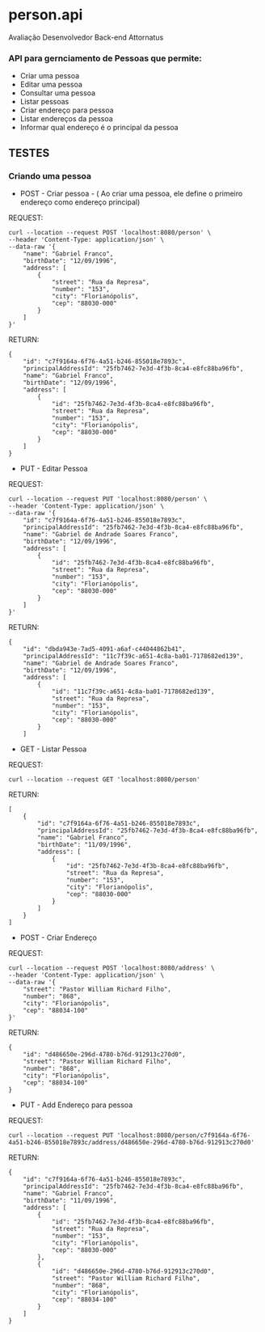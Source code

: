 # person.api
Avaliação Desenvolvedor Back-end Attornatus

### API para gernciamento de Pessoas que permite: 

* Criar uma pessoa
* Editar uma pessoa
* Consultar uma pessoa
* Listar pessoas
* Criar endereço para pessoa
* Listar endereços da pessoa
* Informar qual endereço é o principal da pessoa

## TESTES
### Criando uma pessoa

* POST - Criar pessoa -  ( Ao criar uma pessoa, ele define o primeiro endereço como endereço principal)

REQUEST:
```
curl --location --request POST 'localhost:8080/person' \
--header 'Content-Type: application/json' \
--data-raw '{
    "name": "Gabriel Franco",
    "birthDate": "12/09/1996",
    "address": [
        {
            "street": "Rua da Represa",
            "number": "153",
            "city": "Florianópolis",
            "cep": "88030-000"
        }
    ]
}'
```
RETURN: 
```
{
    "id": "c7f9164a-6f76-4a51-b246-855018e7893c",
    "principalAddressId": "25fb7462-7e3d-4f3b-8ca4-e8fc88ba96fb",
    "name": "Gabriel Franco",
    "birthDate": "12/09/1996",
    "address": [
        {
            "id": "25fb7462-7e3d-4f3b-8ca4-e8fc88ba96fb",
            "street": "Rua da Represa",
            "number": "153",
            "city": "Florianópolis",
            "cep": "88030-000"
        }
    ]
}
```
* PUT - Editar Pessoa

REQUEST:
```
curl --location --request PUT 'localhost:8080/person' \
--header 'Content-Type: application/json' \
--data-raw '{
    "id": "c7f9164a-6f76-4a51-b246-855018e7893c",
    "principalAddressId": "25fb7462-7e3d-4f3b-8ca4-e8fc88ba96fb",
    "name": "Gabriel de Andrade Soares Franco",
    "birthDate": "12/09/1996",
    "address": [
        {
            "id": "25fb7462-7e3d-4f3b-8ca4-e8fc88ba96fb",
            "street": "Rua da Represa",
            "number": "153",
            "city": "Florianópolis",
            "cep": "88030-000"
        }
    ]
}'
```


RETURN: 
```
{
    "id": "dbda943e-7ad5-4091-a6af-c44044862b41",
    "principalAddressId": "11c7f39c-a651-4c8a-ba01-7178682ed139",
    "name": "Gabriel de Andrade Soares Franco",
    "birthDate": "12/09/1996",
    "address": [
        {
            "id": "11c7f39c-a651-4c8a-ba01-7178682ed139",
            "street": "Rua da Represa",
            "number": "153",
            "city": "Florianópolis",
            "cep": "88030-000"
        }
    ]
```

* GET - Listar Pessoa

REQUEST:
```
curl --location --request GET 'localhost:8080/person'
```

RETURN: 
```
[
    {
        "id": "c7f9164a-6f76-4a51-b246-855018e7893c",
        "principalAddressId": "25fb7462-7e3d-4f3b-8ca4-e8fc88ba96fb",
        "name": "Gabriel Franco",
        "birthDate": "11/09/1996",
        "address": [
            {
                "id": "25fb7462-7e3d-4f3b-8ca4-e8fc88ba96fb",
                "street": "Rua da Represa",
                "number": "153",
                "city": "Florianópolis",
                "cep": "88030-000"
            }
        ]
    }
]
```
* POST - Criar Endereço

REQUEST:
```
curl --location --request POST 'localhost:8080/address' \
--header 'Content-Type: application/json' \
--data-raw '{
    "street": "Pastor William Richard Filho",
    "number": "868",
    "city": "Florianópolis",
    "cep": "88034-100"
}'
```

RETURN: 
```
{
    "id": "d486650e-296d-4780-b76d-912913c270d0",
    "street": "Pastor William Richard Filho",
    "number": "868",
    "city": "Florianópolis",
    "cep": "88034-100"
}
```

* PUT - Add Endereço para pessoa

REQUEST:
```
curl --location --request PUT 'localhost:8080/person/c7f9164a-6f76-4a51-b246-855018e7893c/address/d486650e-296d-4780-b76d-912913c270d0'
````

RETURN: 
```
{
    "id": "c7f9164a-6f76-4a51-b246-855018e7893c",
    "principalAddressId": "25fb7462-7e3d-4f3b-8ca4-e8fc88ba96fb",
    "name": "Gabriel Franco",
    "birthDate": "11/09/1996",
    "address": [
        {
            "id": "25fb7462-7e3d-4f3b-8ca4-e8fc88ba96fb",
            "street": "Rua da Represa",
            "number": "153",
            "city": "Florianópolis",
            "cep": "88030-000"
        },
        {
            "id": "d486650e-296d-4780-b76d-912913c270d0",
            "street": "Pastor William Richard Filho",
            "number": "868",
            "city": "Florianópolis",
            "cep": "88034-100"
        }
    ]
}
```
